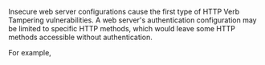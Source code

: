 Insecure web server configurations cause the first type of HTTP Verb Tampering vulnerabilities. A web server's authentication configuration may be limited to specific HTTP methods, which would leave some HTTP methods accessible without authentication.

For example, 